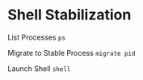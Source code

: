 # Shell Stabilization

List Processes
`ps`

Migrate to Stable Process
`migrate pid`

Launch Shell
`shell`
